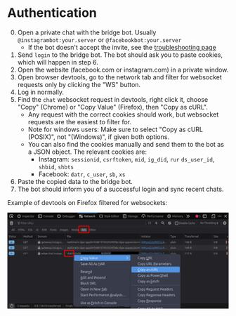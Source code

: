 # Authentication
0. Open a private chat with the bridge bot. Usually `@instagrambot:your.server` or `@facebookbot:your.server`
   * If the bot doesn't accept the invite, see the [troubleshooting page](../../general/troubleshooting.md)
1. Send `login` to the bridge bot. The bot should ask you to paste cookies,
   which will happen in step 6.
2. Open the website (facebook.com or instagram.com) in a private window.
3. Open browser devtools, go to the network tab and filter for websocket
   requests only by clicking the "WS" button.
4. Log in normally.
5. Find the `chat` websocket request in devtools, right click it, choose
   "Copy" (Chrome) or "Copy Value" (Firefox), then "Copy as cURL".
   * Any request with the correct cookies should work, but websocket
     requests are the easiest to filter for.
   * Note for windows users: Make sure to select "Copy as cURL (POSIX)",
     not "(Windows)", if given both options.
   * You can also find the cookies manually and send them to the bot as a JSON object.
     The relevant cookies are:
     * Instagram: `sessionid`, `csrftoken`, `mid`, `ig_did`, `rur` `ds_user_id`, `shbid`, `shbts`
     * Facebook: `datr`, `c_user`, `sb`, `xs`
6. Paste the copied data to the bridge bot.
7. The bot should inform you of a successful login and sync recent chats.

Example of devtools on Firefox filtered for websockets:

![Firefox devtools example](./instagram-devtools.png)
